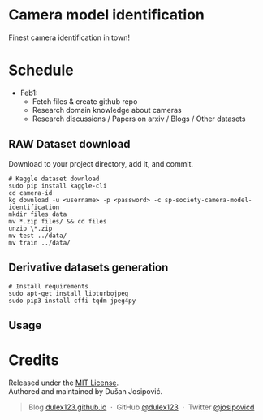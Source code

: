 

# Camera model identification

Finest camera identification in town!

# Schedule

- Feb1:
  - Fetch files & create github repo
  - Research domain knowledge about cameras
  - Research discussions / Papers on arxiv / Blogs / Other datasets


## RAW Dataset download

Download to your project directory, add it, and commit.

```
# Kaggle dataset download
sudo pip install kaggle-cli
cd camera-id
kg download -u <username> -p <password> -c sp-society-camera-model-identification
mkdir files data
mv *.zip files/ && cd files
unzip \*.zip 
mv test ../data/
mv train ../data/
```

## Derivative datasets generation
```
# Install requirements
sudo apt-get install libturbojpeg
sudo pip3 install cffi tqdm jpeg4py
```
## Usage


# Credits

Released under the [MIT License].<br>
Authored and maintained by Dušan Josipović.

> Blog [dulex123.github.io](http://dulex123.github.io) &nbsp;&middot;&nbsp;
> GitHub [@dulex123](https://github.com/dulex123) &nbsp;&middot;&nbsp;
> Twitter [@josipovicd](https://twitter.com/josipovicd)

[MIT License]: http://mit-license.org/
